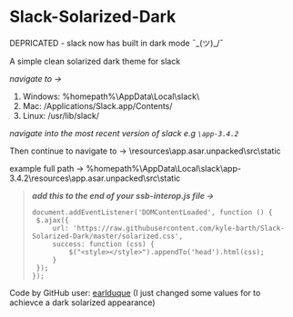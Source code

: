 # Slack-Solarized-Dark

DEPRICATED - slack now has built in dark mode ¯\_(ツ)_/¯

A simple clean solarized dark theme for slack

*navigate to ->*
1. Windows: %homepath%\AppData\Local\slack\
2. Mac: /Applications/Slack.app/Contents/
3. Linux: /usr/lib/slack/

*navigate into the most recent version of slack e.g `\app-3.4.2`*

Then continue to navigate to ->
\resources\app.asar.unpacked\src\static

example full path -> %homepath%\AppData\Local\slack\app-3.4.2\resources\app.asar.unpacked\src\static

>***add this to the end of your ssb-interop.js file ->***
>
>```// solarized theme
>document.addEventListener('DOMContentLoaded', function () {
>  $.ajax({
>      url: 'https://raw.githubusercontent.com/kyle-barth/Slack-Solarized-Dark/master/solarized.css',
>      success: function (css) {
>          $("<style></style>").appendTo('head').html(css);
>      }
>  });
>});

Code by GitHub user: [earlduque](https://github.com/earlduque)
(I just changed some values for to achievce a dark solarized appearance)

